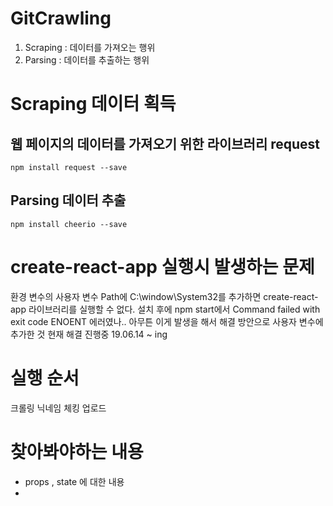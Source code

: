 # GitCrawling

1. Scraping : 데이터를 가져오는 행위
2. Parsing : 데이터를 추출하는 행위

# Scraping 데이터 획득
## 웹 페이지의 데이터를 가져오기 위한 라이브러리 request
```node
npm install request --save
```
## Parsing 데이터 추출
```node
npm install cheerio --save
```

# create-react-app 실행시 발생하는 문제
환경 변수의 사용자 변수 Path에 C:\\window\\System32를 추가하면 create-react-app 라이브러리를 실행할 수 없다.
설치 후에 npm start에서 Command failed with exit code ENOENT 에러였나.. 아무튼 이게 발생을 해서 해결 방안으로 사용자 변수에 추가한 것
현재 해결 진행중 19.06.14 ~ ing

# 실행 순서
크롤링
닉네임 체킹
업로드

# 찾아봐야하는 내용
- props , state 에 대한 내용
- 